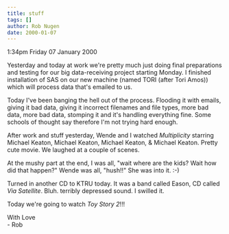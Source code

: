 ```yaml
---
title: stuff
tags: []
author: Rob Nugen
date: 2000-01-07
---
```


<title>TORI and Multiplicity</title>
<p class=date>1:34pm Friday 07 January 2000</p>

<p>Yesterday and today at work we're pretty much just doing final 
preparations and testing for our big data-receiving project starting 
Monday.  I finished installation of SAS on our new machine (named TORI 
(after Tori Amos)) which will process data that's emailed to us.

<p>Today I've been banging the hell out of the process.  Flooding it with 
emails, giving it bad data, giving it incorrect filenames and file types, 
more bad data, more bad data, stomping it and it's handling everything 
fine.  Some schools of thought say therefore I'm not trying hard enough.

<p>After work and stuff yesterday, Wende and I watched 
<em>Multiplicity</em> starring Michael Keaton, Michael Keaton, Michael 
Keaton, & Michael Keaton.  Pretty cute movie.  We laughed at a couple of 
scenes.

<p>At the mushy part at the end, I was all, "wait where are the kids?  Wait 
how did that happen?"   Wende was all, "hush!!"   She was into it.  :-)

<p>Turned in another CD to KTRU today.  It was a band called Eason, CD 
called <em>Via Satellite</em>. Bluh.  terribly depressed sound.  I swilled 
it.

<p>Today we're going to watch <em>Toy Story 2</em>!!!

<p>With Love
<br>- Rob

